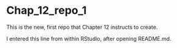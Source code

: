 # Chap_12_repo_1
This is the new, first repo that Chapter 12 instructs to create.

I entered this line from within RStudio, after opening README.md.
